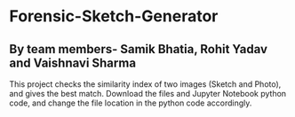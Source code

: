 # Forensic-Sketch-Generator
## By team members- Samik Bhatia, Rohit Yadav and Vaishnavi Sharma
This project checks the similarity index of two images (Sketch and Photo), and gives the best match. Download the files and Jupyter Notebook python code, and change the file location in the python code accordingly.
